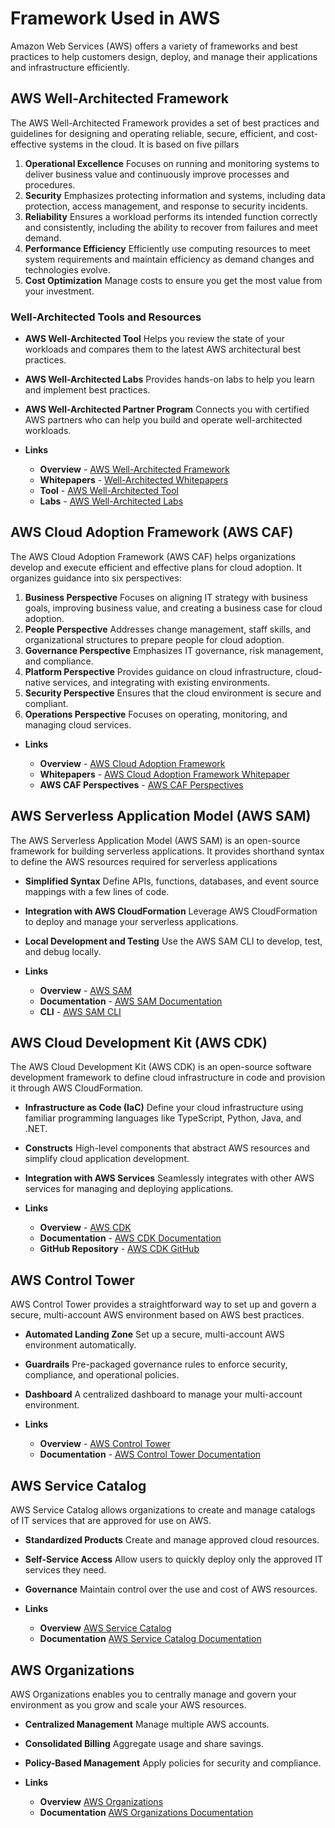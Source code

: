 # Framework Used in AWS

Amazon Web Services (AWS) offers a variety of frameworks and best practices to help customers design, deploy, and manage their applications and infrastructure efficiently.

## AWS Well-Architected Framework

The AWS Well-Architected Framework provides a set of best practices and guidelines for designing and operating reliable, secure, efficient, and cost-effective systems in the cloud. It is based on five pillars

1. **Operational Excellence** Focuses on running and monitoring systems to deliver business value and continuously improve processes and procedures.
2. **Security** Emphasizes protecting information and systems, including data protection, access management, and response to security incidents.
3. **Reliability** Ensures a workload performs its intended function correctly and consistently, including the ability to recover from failures and meet demand.
4. **Performance Efficiency** Efficiently use computing resources to meet system requirements and maintain efficiency as demand changes and technologies evolve.
5. **Cost Optimization** Manage costs to ensure you get the most value from your investment.

### Well-Architected Tools and Resources
- **AWS Well-Architected Tool** Helps you review the state of your workloads and compares them to the latest AWS architectural best practices.
- **AWS Well-Architected Labs** Provides hands-on labs to help you learn and implement best practices.
- **AWS Well-Architected Partner Program** Connects you with certified AWS partners who can help you build and operate well-architected workloads.

- **Links** 

    - **Overview** - [AWS Well-Architected Framework](https://aws.amazon.com/architecture/well-architected/)
    - **Whitepapers** - [Well-Architected Whitepapers](https://aws.amazon.com/architecture/well-architected/?wa-lens-whitepapers.sort-by=item.additionalFields.sortDate&wa-lens-whitepapers.sort-order=desc&awsf.filter-content-type=*all&awsf.filter-objective=*all&awsf.filter-author=*all)
    - **Tool** - [AWS Well-Architected Tool](https://aws.amazon.com/well-architected-tool/)
    - **Labs** - [AWS Well-Architected Labs](https://www.wellarchitectedlabs.com/)

## AWS Cloud Adoption Framework (AWS CAF)

The AWS Cloud Adoption Framework (AWS CAF) helps organizations develop and execute efficient and effective plans for cloud adoption. It organizes guidance into six perspectives:

1. **Business Perspective** Focuses on aligning IT strategy with business goals, improving business value, and creating a business case for cloud adoption.
2. **People Perspective** Addresses change management, staff skills, and organizational structures to prepare people for cloud adoption.
3. **Governance Perspective** Emphasizes IT governance, risk management, and compliance.
4. **Platform Perspective** Provides guidance on cloud infrastructure, cloud-native services, and integrating with existing environments.
5. **Security Perspective** Ensures that the cloud environment is secure and compliant.
6. **Operations Perspective** Focuses on operating, monitoring, and managing cloud services.

- **Links** 

    - **Overview** - [AWS Cloud Adoption Framework](https://aws.amazon.com/professional-services/CAF/)
    - **Whitepapers** - [AWS Cloud Adoption Framework Whitepaper](https://d1.awsstatic.com/whitepapers/aws_cloud_adoption_framework.pdf)
    - **AWS CAF Perspectives** - [AWS CAF Perspectives](https://aws.amazon.com/professional-services/CAF/perspectives/)

## AWS Serverless Application Model (AWS SAM)

The AWS Serverless Application Model (AWS SAM) is an open-source framework for building serverless applications. It provides shorthand syntax to define the AWS resources required for serverless applications

- **Simplified Syntax** Define APIs, functions, databases, and event source mappings with a few lines of code.
- **Integration with AWS CloudFormation** Leverage AWS CloudFormation to deploy and manage your serverless applications.
- **Local Development and Testing** Use the AWS SAM CLI to develop, test, and debug locally.

- **Links** 

    - **Overview** - [AWS SAM](https://aws.amazon.com/serverless/sam/)
    - **Documentation** - [AWS SAM Documentation](https://docs.aws.amazon.com/serverless-application-model/latest/developerguide/what-is-sam.html)
    - **CLI** - [AWS SAM CLI](https://docs.aws.amazon.com/serverless-application-model/latest/developerguide/serverless-sam-cli.html)

## AWS Cloud Development Kit (AWS CDK)

The AWS Cloud Development Kit (AWS CDK) is an open-source software development framework to define cloud infrastructure in code and provision it through AWS CloudFormation. 

- **Infrastructure as Code (IaC)** Define your cloud infrastructure using familiar programming languages like TypeScript, Python, Java, and .NET.
- **Constructs** High-level components that abstract AWS resources and simplify cloud application development.
- **Integration with AWS Services** Seamlessly integrates with other AWS services for managing and deploying applications.

- **Links**

    - **Overview** - [AWS CDK](https://aws.amazon.com/cdk/)
    - **Documentation** - [AWS CDK Documentation](https://docs.aws.amazon.com/cdk/latest/guide/home.html)
    - **GitHub Repository** - [AWS CDK GitHub](https://github.com/aws/aws-cdk)

## AWS Control Tower

AWS Control Tower provides a straightforward way to set up and govern a secure, multi-account AWS environment based on AWS best practices. 

- **Automated Landing Zone** Set up a secure, multi-account AWS environment automatically.
- **Guardrails** Pre-packaged governance rules to enforce security, compliance, and operational policies.
- **Dashboard** A centralized dashboard to manage your multi-account environment.

- **Links**

    - **Overview** - [AWS Control Tower](https://aws.amazon.com/controltower/)
    - **Documentation** - [AWS Control Tower Documentation](https://docs.aws.amazon.com/controltower/latest/userguide/what-is-control-tower.html)

## AWS Service Catalog

AWS Service Catalog allows organizations to create and manage catalogs of IT services that are approved for use on AWS. 

- **Standardized Products** Create and manage approved cloud resources.
- **Self-Service Access** Allow users to quickly deploy only the approved IT services they need.
- **Governance** Maintain control over the use and cost of AWS resources.

- **Links** 

    - **Overview** [AWS Service Catalog](https://aws.amazon.com/servicecatalog/)
    - **Documentation** [AWS Service Catalog Documentation](https://docs.aws.amazon.com/servicecatalog/latest/adminguide/introduction.html)

## AWS Organizations

AWS Organizations enables you to centrally manage and govern your environment as you grow and scale your AWS resources. 

- **Centralized Management** Manage multiple AWS accounts.
- **Consolidated Billing** Aggregate usage and share savings.
- **Policy-Based Management** Apply policies for security and compliance.

- **Links** 

    - **Overview** [AWS Organizations](https://aws.amazon.com/organizations/)
    - **Documentation** [AWS Organizations Documentation](https://docs.aws.amazon.com/organizations/latest/userguide/orgs_introduction.html)
